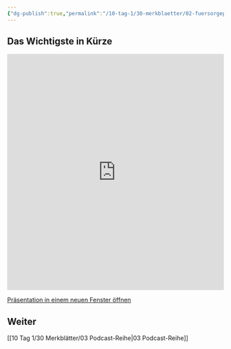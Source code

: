 ```yaml
---
{"dg-publish":true,"permalink":"/10-tag-1/30-merkblaetter/02-fuersorgepflicht-des-betriebs/"}
---
```


## Das Wichtigste in Kürze
<iframe src="https://aburossi.github.io/prezi/BBK/merkblaetter/#/" style="border:0px #ffffff none;" name="myiFrame" scrolling="yes" frameborder="1" marginheight="0px" marginwidth="0px" height="550px" width="100%" allowfullscreen></iframe>

[Präsentation in einem neuen Fenster öffnen](https://aburossi.github.io/prezi/BBK/merkblaetter)

## Weiter
[[10 Tag 1/30 Merkblätter/03 Podcast-Reihe\|03 Podcast-Reihe]]